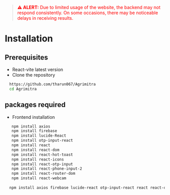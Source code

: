 > <span style="color:red"><strong>⚠️ ALERT:</strong> Due to limited usage of the website, the backend may not respond consistently. On some occasions, there may be noticeable delays in receiving results.</span>


# Installation

## Prerequisites
- React-vite latest version
- Clone the repository
```bash
  https://github.com/tharun067/Agrimitra
  cd Agrimitra
```
## packages required
- Frontend installation
```bash
   npm install axios
   npm install firebase
   npm install lucide-React
   npm install otp-input-react
   npm install react
   npm install react-dom
   npm install react-hot-toast
   npm install react-icons
   npm install react-otp-input
   npm install react-phone-input-2
   npm install react-router-dom
   npm install react-webcam
  
  npm install axios firebase lucide-react otp-input-react react react-dom react-hot-toast react-icons react-otp-input react-phone-input-2 react-router-dom react-webcam
```